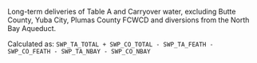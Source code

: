 Long-term deliveries of Table A and Carryover water, excluding Butte County, Yuba City, Plumas County FCWCD and diversions from the North Bay Aqueduct.

Calculated as: `SWP_TA_TOTAL + SWP_CO_TOTAL - SWP_TA_FEATH - SWP_CO_FEATH - SWP_TA_NBAY - SWP_CO_NBAY`

